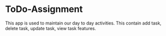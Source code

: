 # ToDo-Assignment
This app is used to maintain our day to day activities. This contain add task, delete task, update task, view task features.
